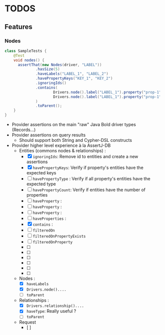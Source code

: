 # TODOS


## Features

### Nodes

```java
class SampleTests {
    @Test
    void nodes() {
      assertThat(new Nodes(driver, "LABEL"))
              .hasSize(5)
              .haveLabels("LABEL_1", "LABEL_2")
              .havePropertyKeys("KEY_1", "KEY_2")
              .ignoringIds()
              .contains(
                      Drivers.node().label("LABEL_1").property("prop-1", "value-1").build(),
                      Drivers.node().label("LABEL_1").property("prop-1", "value-1").build()
              )
              .toParent();
    }
}

```

* Provider assertions on the main "raw" Java Bold driver types (Records...)
* Provider assertions on query results
  * Should support both String and Cypher-DSL constructs
* Provider higher level experience à la AssertJ-DB
  * Entities (commons nodes & relationships) :
    * [X] `ignoringIds`: Remove id to entities and create a new assertions
    * [X] `havePropertyKeys`: Verify if property's entities have the expected keys
    * [ ] `havePropertyType` : Verify if all property's entities have the expected type
    * [ ] `havePropertyCount`: Verify if entities have the number of properties
    * [ ] `haveProperty` :
    * [ ] `haveProperty` :
    * [ ] `haveProperty` :
    * [ ] `haveProperties` :
    * [X] `contains` :
    * [ ] `filteredOn`
    * [ ] `filteredOnPropertyExists`
    * [ ] `filteredOnProperty`
    * [ ]
    * [ ]
    * [ ]
    * [ ]
    * [ ]
    * [ ]
  * Nodes :
    * [X] `haveLabels`
    * [X] `Drivers.node()....`
    * [ ] `toParent`
  * Relationships :
    * [X] `Drivers.relationship()....`
    * [X] `haveType`: Really useful ?
    * [ ] `toParent`
  * Request
    * [ ]
  
